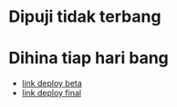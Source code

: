 # Dipuji tidak terbang

# Dihina tiap hari bang

- [link deploy beta](https://simapro.web.id)
- [link deploy final](https://pad.simapro.web.id)
